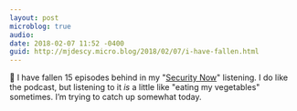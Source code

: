 ```yaml
---
layout: post
microblog: true
audio: 
date: 2018-02-07 11:52 -0400
guid: http://mjdescy.micro.blog/2018/02/07/i-have-fallen.html
---
```

🎤 I have fallen 15 episodes behind in my "[Security Now](https://twit.tv/shows/security-now)" listening. I do like the podcast, but listening to it _is_ a little like "eating my vegetables" sometimes. I’m trying to catch up somewhat today.
